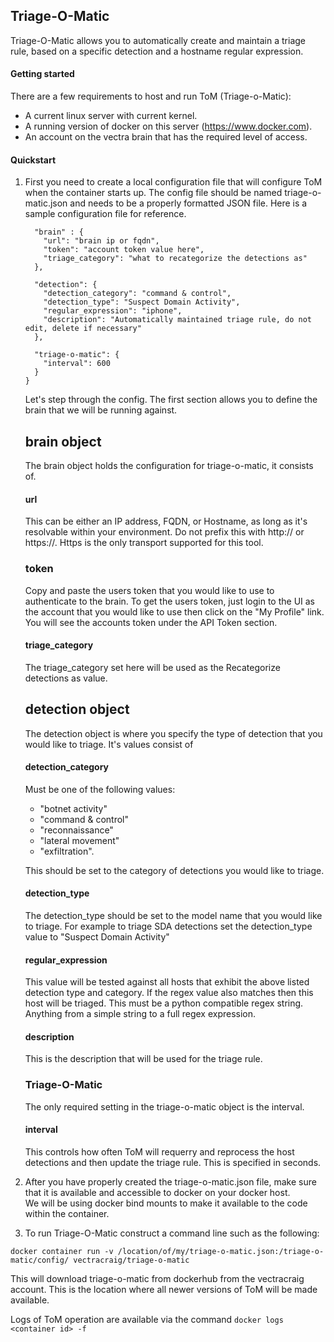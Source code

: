 ## Triage-O-Matic

Triage-O-Matic allows you to automatically create and maintain a triage rule, based on a specific detection and a hostname regular expression.

#### Getting started

There are a few requirements to host and run ToM (Triage-o-Matic):

* A current linux server with current kernel.
* A running version of docker on this server (https://www.docker.com).
* An account on the vectra brain that has the required level of access.

#### Quickstart

1)  First you need to create a local configuration file that will configure ToM when the container starts up.  The
config file should be named triage-o-matic.json and needs to be a properly formatted JSON file.  Here is a sample
configuration file for reference.

    ```{
      "brain" : {
        "url": "brain ip or fqdn",
        "token": "account token value here",
        "triage_category": "what to recategorize the detections as"
      },
    
      "detection": {
        "detection_category": "command & control",
        "detection_type": "Suspect Domain Activity",
        "regular_expression": "iphone",
        "description": "Automatically maintained triage rule, do not edit, delete if necessary"
      },
    
      "triage-o-matic": {
        "interval": 600
      }
    }
    ```
    
    Let's step through the config.  The first section allows you to define the brain that we will be running against.
    
    ## brain object
    The brain object holds the configuration for triage-o-matic, it consists of.
    
    #### url 
    This can be either an IP address, FQDN, or Hostname, as long as it's resolvable within your environment.  Do not
    prefix this with http:// or https://.  Https is the only transport supported for this tool.
    
    ### token 
    Copy and paste the users token that you would like to use to authenticate to the brain.  To get the users token,
    just login to the UI as the account that you would like to use then click on the "My Profile" link.  You will see the
    accounts token under the API Token section.
    
    #### triage_category
    The triage_category set here will be used as the Recategorize detections as value.
    
    ## detection object
    The detection object is where you specify the type of detection that you would like to triage.  It's values consist of
    
    #### detection_category
    
    Must be one of the following values:
    * "botnet activity"
    * "command & control"
    * "reconnaissance"
    * "lateral movement" 
    * "exfiltration".
    
    This should be set to the category of detections you would like to triage.
    
    #### detection_type
    
    The detection_type should be set to the model name that you would like to triage.  For example to triage SDA detections
    set the detection_type value to "Suspect Domain Activity"
    
    #### regular_expression
    
    This value will be tested against all hosts that exhibit the above listed detection type and category.  If the regex value also matches then this host will be triaged.
    This must be a python compatible regex string.  Anything from a simple string to a full regex expression.
    
    #### description
    
    This is the description that will be used for the triage rule.
    
    ### Triage-O-Matic
    
    The only required setting in the triage-o-matic object is the interval.
    
    #### interval
    
    This controls how often ToM will requerry and reprocess the host detections and then update the triage rule.  This
    is specified in seconds.

2)  After you have properly created the triage-o-matic.json file, make sure that it is available and accessible to docker on your docker host.  
We will be using docker bind mounts to make it available to the code within the container.

3)  To run Triage-O-Matic construct a command line such as the following:

```docker container run -v /location/of/my/triage-o-matic.json:/triage-o-matic/config/ vectracraig/triage-o-matic```

This will download triage-o-matic from dockerhub from the vectracraig account.  This is the location where all newer versions of ToM will be made available.

Logs of ToM operation are available via the command 
```docker logs <container id> -f```



